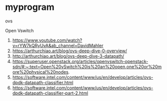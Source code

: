# myprogram

ovs

Open Vswitch
1.	https://www.youtube.com/watch?v=rYW7kQRyUvA&ab_channel=DavidMahler
2.	https://arthurchiao.art/blog/ovs-deep-dive-0-overview/
3.	http://arthurchiao.art/blog/ovs-deep-dive-3-datapath/
4.	https://superuser.openstack.org/articles/openvswitch-openstack-sdn/#:~:text=Open%20vSwitch%20is%20an%20open,one%20or%20more%20physical%20nodes.
5.	https://software.intel.com/content/www/us/en/develop/articles/ovs-dpdk-datapath-classifier.html
6.	https://software.intel.com/content/www/us/en/develop/articles/ovs-dpdk-datapath-classifier-part-2.html

